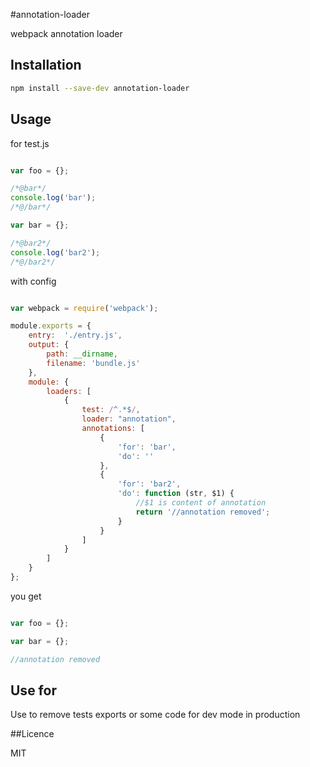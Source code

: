 #annotation-loader

webpack annotation loader

## Installation

``` sh
npm install --save-dev annotation-loader
```

## Usage

for test.js 

``` javascript

var foo = {};

/*@bar*/
console.log('bar');
/*@/bar*/

var bar = {};

/*@bar2*/
console.log('bar2');
/*@/bar2*/

```

with config 

``` javascript

var webpack = require('webpack');

module.exports = {
    entry:  './entry.js',
    output: {
        path: __dirname,
        filename: 'bundle.js'
    },
    module: {
        loaders: [
            {
                test: /^.*$/,
                loader: "annotation",
                annotations: [
                    {
                        'for': 'bar',
                        'do': ''
                    },
                    {
                        'for': 'bar2',
                        'do': function (str, $1) {
                            //$1 is content of annotation 
                            return '//annotation removed';
                        }
                    }
                ]
            }
        ]
    }
};
```

you get

``` javascript

var foo = {};

var bar = {};

//annotation removed

```


## Use for

Use to remove tests exports or some code for dev mode in production


##Licence

MIT